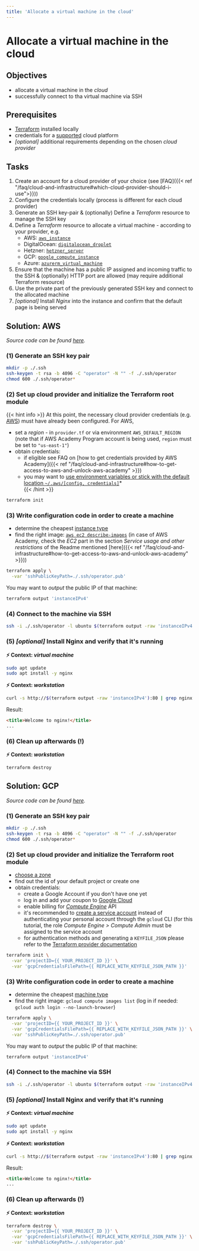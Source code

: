 ```yaml
---
title: 'Allocate a virtual machine in the cloud'
---
```



Allocate a virtual machine in the cloud
=======================================


## Objectives

* allocate a virtual machine in the *cloud*
* successfully connect to tha virtual machine via SSH


## Prerequisites

* [Terraform](https://learn.hashicorp.com/tutorials/terraform/install-cli) installed locally
* credentials for a [supported](https://registry.terraform.io/browse/providers)
  cloud platform
* *[optional]* additional requirements depending on the chosen *cloud provider*


## Tasks

1. Create an account for a cloud provider of your choice
   (see [FAQ]({{< ref "/faq/cloud-and-infrastructure#which-cloud-provider-should-i-use">}}))
2. Configure the credentials locally (process is different for each cloud provider)
3. Generate an SSH key-pair & (optionally) Define a *Terraform* resource to manage the SSH key
4. Define a *Terraform* resource to allocate a virtual machine - according to your provider, e.g.
    * AWS: [`aws_instance`](https://registry.terraform.io/providers/hashicorp/aws/latest/docs/resources/instance)
    * DigitalOcean: [`digitalocean_droplet`](https://registry.terraform.io/providers/digitalocean/digitalocean/latest/docs/resources/droplet)
    * Hetzner: [`hetzner_server`](https://registry.terraform.io/providers/hetznercloud/hcloud/latest/docs/resources/server)
    * GCP: [`google_compute_instance`](https://registry.terraform.io/providers/hashicorp/google/latest/docs/resources/compute_image)
    * Azure: [`azurerm_virtual_machine`](https://registry.terraform.io/providers/hashicorp/azurerm/latest/docs/resources/virtual_machine)
5. Ensure that the machine has a public IP assigned and incoming traffic to the SSH & (optionally) HTTP port are
   allowed (may require additional Terraform resource)
6. Use the private part of the previously generated SSH key and connect to the allocated machine
7. *[optional]* Install *Nginx* into the instance and confirm that the default page is being served


## Solution: AWS

*Source code can be found
[here](https://github.com/lucendio/lecture-devops-code/tree/master/tutorials/03_allocate-machine-in-cloud/aws).*

### (1) Generate an SSH key pair

```bash
mkdir -p ./.ssh
ssh-keygen -t rsa -b 4096 -C "operator" -N "" -f ./.ssh/operator
chmod 600 ./.ssh/operator*
```

### (2) Set up cloud provider and initialize the Terraform root module

{{< hint info >}}
At this point, the necessary cloud provider credentials (e.g. [AWS](https://registry.terraform.io/providers/hashicorp/aws/latest/docs))
must have already been configured. For AWS,

* set a *region* - in `provider.tf` or via environment `AWS_DEFAULT_REGION` (note that if AWS Academy Program account
  is being used, `region` must be set to `"us-east-1"`)
* obtain credentials:
  * if eligible see FAQ on
    [how to get credentials provided by AWS Academy]({{< ref "/faq/cloud-and-infrastructure#how-to-get-access-to-aws-and-unlock-aws-academy" >}}) 
  * you may want to
    [use environment variables or stick with the default location `~/.aws/[config, credentials]`](https://docs.aws.amazon.com/cli/latest/userguide/cli-configure-files.html)*  
{{< /hint >}}

```bash
terraform init
```

### (3) Write configuration code in order to create a machine

* determine the cheapest [instance type](https://aws.amazon.com/ec2/pricing/on-demand/)
* find the right image: [`aws ec2 describe-images`](https://docs.aws.amazon.com/cli/latest/reference/ec2/describe-images.html)
  (in case of AWS Academy, check the *EC2* part in the section *Service usage and other restrictions* of the Readme
  mentioned [here]({{< ref "/faq/cloud-and-infrastructure#how-to-get-access-to-aws-and-unlock-aws-academy" >}}))

```bash
terraform apply \
  -var 'sshPublicKeyPath=./.ssh/operator.pub'
```

You may want to *output* the public IP of that machine:

```bash
terraform output 'instanceIPv4'
```

### (4) Connect to the machine via SSH

```bash
ssh -i ./.ssh/operator -l ubuntu $(terraform output -raw 'instanceIPv4')
```

### (5) *[optional]* Install Nginx and verify that it's running 

__⚡ Context: *virtual machine*__
```bash
sudo apt update
sudo apt install -y nginx
```

__⚡ Context: *workstation*__
```bash
curl -s http://$(terraform output -raw 'instanceIPv4'):80 | grep nginx
```

Result:
```html
<title>Welcome to nginx!</title>
...
```

### (6) Clean up afterwards (!)

__⚡ Context: *workstation*__
```bash
terraform destroy
```


## Solution: GCP

*Source code can be found
[here](https://github.com/lucendio/lecture-devops-code/tree/master/tutorials/03_allocate-machine-in-cloud/gcp).*

### (1) Generate an SSH key pair

```bash
mkdir -p ./.ssh
ssh-keygen -t rsa -b 4096 -C "operator" -N "" -f ./.ssh/operator
chmod 600 ./.ssh/operator*
```

### (2) Set up cloud provider and initialize the Terraform root module

* [choose a zone](https://cloud.google.com/compute/docs/regions-zones)
* find out the id of your default project or create one
* obtain credentials:
  * create a Google Account if you don't have one yet
  * log in and add your coupon to [Google Cloud](https://console.cloud.google.com/education)
  * enable billing for [*Compute Engine*](https://console.cloud.google.com/compute) API
  * it's recommended to [create a service account](https://cloud.google.com/docs/authentication/production#create_service_account)
    instead of authenticating your personal account through the `gcloud` CLI (for this tutorial, the role
    *Compute Engine > Compute Admin* must be assigned to the service account 
  * for authentication methods and generating a `KEYFILE_JSON` please refer to the
    [Terraform provider documentation](https://registry.terraform.io/providers/hashicorp/google/latest/docs/guides/provider_reference#authentication-configuration)

```bash
terraform init \
  -var 'projectID={{ YOUR_PROJECT_ID }}' \
  -var 'gcpCredentialsFilePath={{ REPLACE_WITH_KEYFILE_JSON_PATH }}'
```

### (3) Write configuration code in order to create a machine

* determine the cheapest [machine type](https://cloud.google.com/compute/docs/machine-types)
* find the right image: `gcloud compute images list` (log in if needed: `gcloud auth login --no-launch-browser`)

```bash
terraform apply \
  -var 'projectID={{ YOUR_PROJECT_ID }}' \
  -var 'gcpCredentialsFilePath={{ REPLACE_WITH_KEYFILE_JSON_PATH }}' \
  -var 'sshPublicKeyPath=./.ssh/operator.pub'
```

You may want to *output* the public IP of that machine:

```bash
terraform output 'instanceIPv4'
```

### (4) Connect to the machine via SSH

```bash
ssh -i ./.ssh/operator -l ubuntu $(terraform output -raw 'instanceIPv4')
```

### (5) *[optional]* Install Nginx and verify that it's running 

__⚡ Context: *virtual machine*__
```bash
sudo apt update
sudo apt install -y nginx
```

__⚡ Context: *workstation*__
```bash
curl -s http://$(terraform output -raw 'instanceIPv4'):80 | grep nginx
```

Result:
```html
<title>Welcome to nginx!</title>
...
```

### (6) Clean up afterwards (!)

__⚡ Context: *workstation*__
```bash
terraform destroy \
  -var 'projectID={{ YOUR_PROJECT_ID }}' \
  -var 'gcpCredentialsFilePath={{ REPLACE_WITH_KEYFILE_JSON_PATH }}' \
  -var 'sshPublicKeyPath=./.ssh/operator.pub'
```
